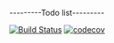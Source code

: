 ---------Todo list---------

[![Build Status](https://travis-ci.org/IgorNoroc/Todo.svg?branch=master)](https://travis-ci.org/IgorNoroc/Todo)
[![codecov](https://codecov.io/gh/IgorNoroc/Todo/branch/master/graph/badge.svg)](https://codecov.io/gh/IgorNoroc/Todo)
